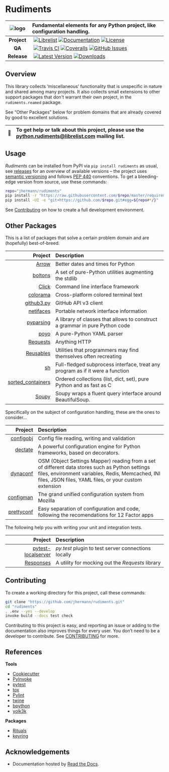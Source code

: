 # Rudiments

![logo](https://raw.githubusercontent.com/jhermann/rudiments/master/docs/img/logo.png)  | Fundamental elements for any Python project, like configuration handling.
:----: | :----
**Project** | [![Librelist](https://img.shields.io/badge/Librelist-python.rudiments-orange.svg)](http://librelist.com/browser/python.rudiments) [![Documentation](https://readthedocs.org/projects/rudiments/badge/?version=latest)](https://readthedocs.org/projects/rudiments/?badge=latest) [![License](https://img.shields.io/pypi/l/rudiments.svg)](https://github.com/jhermann/rudiments/blob/master/LICENSE)
**QA** | [![Travis CI](https://api.travis-ci.org/jhermann/rudiments.svg)](https://travis-ci.org/jhermann/rudiments) [![Coveralls](https://img.shields.io/coveralls/jhermann/rudiments.svg)](https://coveralls.io/r/jhermann/rudiments) [![GitHub Issues](https://img.shields.io/github/issues/jhermann/rudiments.svg)](https://github.com/jhermann/rudiments/issues)
**Release** | [![Latest Version](https://img.shields.io/pypi/v/rudiments.svg)](https://pypi.python.org/pypi/rudiments/) [![Downloads](https://img.shields.io/pypi/dw/rudiments.svg)](https://pypi.python.org/pypi/rudiments/)


## Overview

This library collects ‘miscellaneous’ functionality that is unspecific in nature and shared among many projects.
It also collects small extensions to other support packages that don't warrant their own project,
in the ``rudiments.reamed`` package.

See “Other Packages” below for problem domains that are already covered by good to excellent solutions.

:speech_balloon: | To get help or talk about this project, please use the python.rudiments@librelist.com mailing list.
---- | :----


## Usage

*Rudiments* can be installed from PyPI via ``pip install rudiments`` as usual,
see [releases](https://github.com/jhermann/rudiments/releases) for an overview of available versions
– the project uses [semantic versioning](http://semver.org/)
and follows [PEP 440](https://www.python.org/dev/peps/pep-0440/) conventions.
To get a bleeding-edge version from source, use these commands:

```sh
repo="jhermann/rudiments"
pip install -r "https://raw.githubusercontent.com/$repo/master/requirements.txt"
pip install -UI -e "git+https://github.com/$repo.git#egg=${repo#*/}"
```

See [Contributing](#contributing) on how to create a full development environment.


## Other Packages

This is a list of packages that solve a certain problem domain
and are (hopefully) best-of-breed.

Project | Description
----: | :----
[Arrow](https://arrow.readthedocs.io/) | Better dates and times for Python
[boltons](https://boltons.readthedocs.io/en/latest/) | A set of pure-Python utilities augmenting the stdlib
[Click](http://click.pocoo.org/) | Command line interface framework
[colorama](https://pypi.python.org/pypi/colorama) | Cross-platform colored terminal text
[github3.py](http://github3py.readthedocs.io/) | GitHub API v3 client
[netifaces](https://bitbucket.org/al45tair/netifaces) | Portable network interface information
[pyparsing](https://pyparsing.wikispaces.com/) | A library of classes that allows to construct a grammar in pure Python code
[poyo](https://github.com/hackebrot/poyo) | A pure-Python YAML parser
[Requests](http://docs.python-requests.org/en/latest/) | Anything HTTP
[Reusables](https://github.com/cdgriffith/Reusables) | Utilities that programmers may find themselves often recreating
[sh](http://amoffat.github.io/sh/) | Full-fledged subprocess interface, treat any program as if it were a function
[sorted_containers](https://github.com/grantjenks/sorted_containers) | Ordered collections (list, dict, set), pure Python and as fast as C
[Soupy](http://soupy.readthedocs.io/) | Soupy wraps a fluent query interface around BeautifulSoup.

Specifically on the subject of configuration handling, these are the ones to consider…

Project | Description
----: | :----
[configobj](http://configobj.readthedocs.io/en/latest/) | Config file reading, writing and validation
[dectate](https://github.com/morepath/dectate) | A powerful configuration engine for Python frameworks, based on decorators.
[dynaconf](https://github.com/rochacbruno/dynaconf) | OSM (Object Settings Mapper) reading from a set of different data stores such as Python settings files, environment variables, Redis, Memcached, INI files, JSON files, YAML files, or your custom extension
[configman](https://github.com/mozilla/configman) | The grand unified configuration system from Mozilla
[prettyconf](https://github.com/osantana/prettyconf) | Easy separation of configuration and code, following the recomendations for 12 Factor apps

The following help you with writing your unit and integration tests.

Project | Description
----: | :----
[pytest-localserver](https://pypi.python.org/pypi/pytest-localserver) | *py.test* plugin to test server connections locally
[Responses](https://github.com/getsentry/responses) | A utility for mocking out the *Requests* library


## Contributing

To create a working directory for this project, call these commands:

```sh
git clone "https://github.com/jhermann/rudiments.git"
cd "rudiments"
. .env --yes --develop
invoke build --docs test check
```

Contributing to this project is easy, and reporting an issue or
adding to the documentation also improves things for every user.
You don’t need to be a developer to contribute.
See [CONTRIBUTING](https://github.com/jhermann/rudiments/blob/master/CONTRIBUTING.md) for more.


## References

**Tools**

* [Cookiecutter](http://cookiecutter.readthedocs.io/en/latest/)
* [PyInvoke](http://www.pyinvoke.org/)
* [pytest](http://pytest.org/latest/contents.html)
* [tox](https://tox.readthedocs.io/en/latest/)
* [Pylint](http://docs.pylint.org/)
* [twine](https://github.com/pypa/twine#twine)
* [bpython](http://docs.bpython-interpreter.org/)
* [yolk3k](https://github.com/myint/yolk#yolk)

**Packages**

* [Rituals](https://jhermann.github.io/rituals)
* [keyring](http://pythonhosted.org/keyring/)


## Acknowledgements

* Documentation hosted by [Read the Docs](https://readthedocs.org/).
